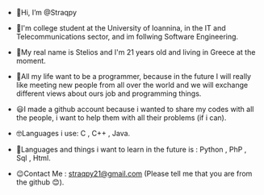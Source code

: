 - 👋Hi, I’m @Straqpy

- 👀I'm college student at the University of Ioannina, in the IT and Telecommunications sector, and im follwing Software Engineering.

- 👤My real name is Stelios and I'm 21 years old and living in Greece at the moment.

- 🙌All my life want to be a programmer, because in the future I will really like meeting new people from all over the world and we will exchange different views about ours job
      and programming things.
      
- 😃I made a github account because i wanted to share my codes with all the people, i want to help them with all their problems (if i can).

- 🤓Languages i use: C , C++ , Java.

- 🧐Languages and things i want to learn in the future is : Python , PhP , Sql , Html.

- 😉Contact Me : straqpy21@gmail.com (Please tell me that you are from the github 😊).
